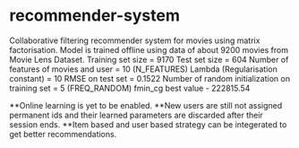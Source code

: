 # recommender-system
Collaborative filtering recommender system for movies using matrix factorisation.
Model is trained offline using data of about 9200 movies from Movie Lens Dataset.
Training set size = 9170
Test set size = 604
Number of features of movies and user = 10  (N_FEATURES)
Lambda (Regularisation constant) = 10
RMSE on test set = 0.1522
Number of random initialization on training set = 5 (FREQ_RANDOM)
fmin_cg best value - 222815.54 


**Online learning is yet to be enabled.
**New users are still not assigned permanent ids and their learned parameters are discarded after their session ends.
**Item based and user based strategy can be integerated to get better recommendations.

